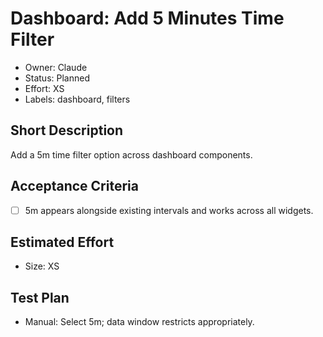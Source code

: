 # Dashboard: Add 5 Minutes Time Filter

- Owner: Claude
- Status: Planned
- Effort: XS
- Labels: dashboard, filters

## Short Description
Add a 5m time filter option across dashboard components.

## Acceptance Criteria
- [ ] 5m appears alongside existing intervals and works across all widgets.

## Estimated Effort
- Size: XS

## Test Plan
- Manual: Select 5m; data window restricts appropriately.
